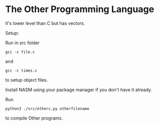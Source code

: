 # The Other Programming Language
It's lower level than C but has vectors.

Setup:

Run in src folder

    gcc -c file.c

and

    gcc -c times.c

to setup object files.

Install NASM using your package manager if you don't have it already.

Run

    python3 ./src/otherc.py otherfilename

to compile Other programs.

